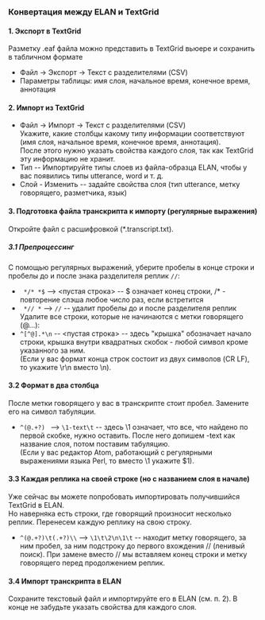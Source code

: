 ### Конвертация между ELAN и TextGrid  

#### 1. Экспорт в TextGrid  
Разметку .eaf файла можно представить в TextGrid вьюере и сохранить в табличном формате  
* Файл -> Экспорт -> Текст с разделителями (CSV)
* Параметры таблицы: имя слоя, начальное время, конечное время, аннотация  

#### 2. Импорт из TextGrid  
* Файл -> Импорт -> Текст с разделителями (CSV)  
Укажите, какие столбцы какому типу информации соответствуют (имя слоя, начальное время, конечное время, аннотация).  
После этого нужно указать свойства каждого слоя,  так как TextGrid эту информацию не хранит.  
* Тип -- Импортируйте типы слоев из файла-образца ELAN, чтобы у вас появились типы utterance, word и т. д.  
* Слой - Изменить -- задайте свойства слоя (тип utterance, метку говорящего, разметчика, язык)  

#### 3. Подготовка файла транскрипта к импорту (регулярные выражения)  
Откройте файл с расшифровкой (*.transcript.txt).  

##### 3.1 Препроцессинг  
С помощью регулярных выражений, уберите пробелы в конце строки и пробелы до и после знака разделителя реплик `//`:  
* ` */* *$` --> <пустая строка> -- $ означает конец строки, /* - повторение слэша любое число раз, если встретится  
* ` *// *` --> `//` -- удалит пробелы до и после разделителя реплик  
Удалите все строки, которые не начинаются с метки говорящего (@...):  
* `^[^@].*\n` -- <пустая строка>  -- здесь "крышка" обозначает начало строки, крышка внутри квадратных скобок - любой символ кроме указанного за ним.   
(Если у вас формат конца строк состоит из двух символов (CR LF), то укажите \r\n вместо \n).  

#### 3.2 Формат в два столбца  
После метки говорящего у вас в транскрипте стоит пробел. Замените его на символ табуляции.  
* `^(@.+?) ` --> `\1-text\t`  -- здесь \1 означает, что все, что найдено по первой скобке, нужно оставить. После него допишем -text как название слоя, потом поставим табуляцию.    
(Если у вас редактор Atom, работающий с регулярными выражениями языка Perl, то вместо \1 укажите $1).  

#### 3.3 Каждая реплика на своей строке (но с названием слоя в начале)  
Уже сейчас вы можете попробовать импортировать получившийся TextGrid в ELAN.  
Но наверняка есть строки, где говорящий произносит несколько реплик. Перенесем каждую реплику на свою строку.  
* `^(@.+?)\t(.+?)\\` --> `\1\t\2\n\1\t` --  находит метку говорящего, за ним пробел, за ним подстроку до первого вхождения // (ленивый поиск). При замене вместо // мы вставляем конец строки и метку говорящего перед продолжением реплик.     

#### 3.4 Импорт транскрипта в ELAN  
Сохраните текстовый файл и импортируйте его в ELAN (см. п. 2). 
В конце не забудьте указать свойства для каждого слоя.  
